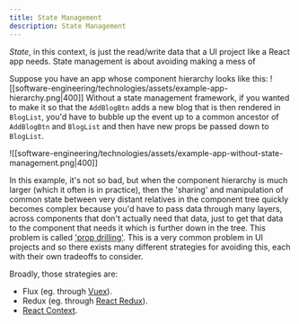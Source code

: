 ```yaml
---
title: State Management
description: State Management
---
```


*State*, in this context, is just the read/write data that a UI project like a React app needs. State management is about avoiding making a mess of 

Suppose you have an app whose component hierarchy looks like this:
![[software-engineering/technologies/assets/example-app-hierarchy.png|400]]
Without a state management framework, if you wanted to make it so that the `AddBlogBtn` adds a new blog that is then rendered in `BlogList`, you'd have to bubble up the event up to a common ancestor of `AddBlogBtn` and `BlogList` and then have new props be passed down to `BlogList`.

![[software-engineering/technologies/assets/example-app-without-state-management.png|400]]

In this example, it's not so bad, but when the component hierarchy is much larger (which it often is in practice), then the 'sharing' and manipulation of common state between very distant relatives in the component tree quickly becomes complex because you'd have to pass data through many layers, across components that don't actually need that data, just to get that data to the component that needs it which is further down in the tree. This problem is called ['prop drilling'](https://kentcdodds.com/blog/prop-drilling). This is a very common problem in UI projects and so there exists many different strategies for avoiding this, each with their own tradeoffs to consider.

Broadly, those strategies are:
- Flux (eg. through [Vuex](https://vuex.vuejs.org/)).
- Redux (eg. through [React Redux](https://react-redux.js.org/)).
- [React Context](https://reactjs.org/docs/context.html).



